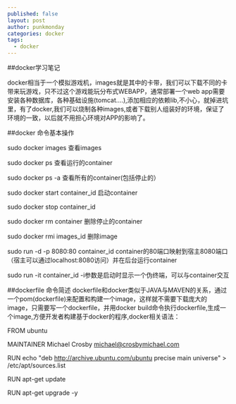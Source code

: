 ```yaml
---
published: false
layout: post
author: punkmonday
categories: docker
tags: 
  - docker
---
```


##docker学习笔记

docker相当于一个模拟游戏机，images就是其中的卡带，我们可以下载不同的卡带来玩游戏，只不过这个游戏能玩分布式WEBAPP，通常部署一个web app需要安装各种数据库，各种基础设施(tomcat....),添加相应的依赖lib,不小心，就掉进坑里，有了docker,我们可以烧制各种images,或者下载别人组装好的环境，保证了环境的一致，以后就不用担心环境对APP的影响了。

##docker 命令基本操作

sudo docker images 查看images

sudo docker ps 查看运行的container

sudo docker ps -a 查看所有的container(包括停止的）

sudo docker start container_id 启动container

sudo docker stop container_id

sudo docker rm container 删除停止的container

sudo docker rmi images_id 删除image

sudo run -d -p 8080:80 container_id  container的80端口映射到宿主8080端口（宿主可以通过localhost:8080访问）并在后台运行container

sudo run -it container_id -i参数是启动时显示一个伪终端，可以与container交互

##dockerfile 命令简述
dockerfile和docker类似于JAVA与MAVEN的关系，通过一个pom(dockerfile)来配置和构建一个image，这样就不需要下载庞大的image，只需要写一个dockerfile，并用docker build命令执行dockerfile,生成一个image,方便开发者构建基于docker的程序,docker相关语法：

FROM ubuntu

MAINTAINER Michael Crosby <michael@crosbymichael.com>

RUN echo "deb http://archive.ubuntu.com/ubuntu precise main universe" > /etc/apt/sources.list

RUN apt-get update

RUN apt-get upgrade -y


